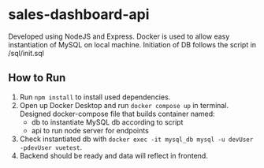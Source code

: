 # sales-dashboard-api

Developed using NodeJS and Express. Docker is used to allow easy instantiation of MySQL on local machine.
Initiation of DB follows the script in /sql/init.sql

## How to Run

1. Run `npm install` to install used dependencies.
2. Open up Docker Desktop and run `docker compose up` in terminal. Designed docker-compose file that builds container named:
   - db to instantiate MySQL db according to script
   - api to run node server for endpoints
3. Check instantiated db with `docker exec -it mysql_db mysql -u devUser -pdevUser vuetest`.
4. Backend should be ready and data will reflect in frontend.
